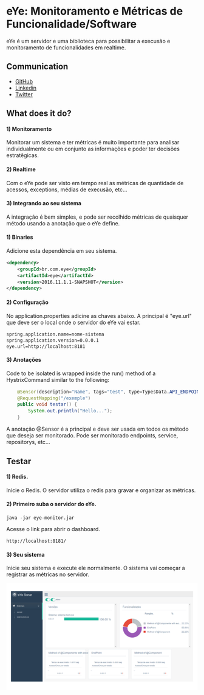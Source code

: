 # eYe: Monitoramento e Métricas de Funcionalidade/Software

eYe é um servidor e uma biblioteca para possibilitar a execusão e monitoramento de funcionalidades em realtime.

## Communication

- [GitHub](https://github.com/marcelosv/eye)
- [Linkedin](https://www.linkedin.com/in/marcelo-souza-vieira-112174a9)
- [Twitter](https://twitter.com/uaicelo)


## What does it do?

#### 1) Monitoramento

Monitorar um sistema e ter métricas é muito importante para analisar individualmente ou em conjunto as informações e poder ter decisões estratêgicas.

#### 2) Realtime

Com o eYe pode ser visto em tempo real as métricas de quantidade de acessos, exceptions, médias de execusão, etc...

#### 3) Integrando ao seu sistema

A integração é bem simples, e pode ser recolhido métricas de quaisquer método usando a anotação que o eYe define.

#### 1) Binaries

Adicione esta dependência em seu sistema.

```xml
<dependency>
    <groupId>br.com.eye</groupId>
    <artifactId>eye</artifactId>
    <version>2016.11.1.1-SNAPSHOT</version>
</dependency>
```
#### 2) Configuração
No application.properties adicine as chaves abaixo. A principal é "eye.url" que deve ser o local onde o servidor do eYe vai estar.

```
spring.application.name=nome-sistema
spring.application.version=0.0.0.1
eye.url=http://localhost:8181
```

#### 3) Anotações

Code to be isolated is wrapped inside the run() method of a HystrixCommand similar to the following:

```java
    @Sensor(description="Name", tags="test", type=TypesData.API_ENDPOINT)
    @RequestMapping("/exemple")
    public void testar() {
        System.out.println("Hello...");
    }
```
A anotação @Sensor é a principal e deve ser usada em todos os método que deseja ser monitorado. 
Pode ser monitorado endpoints, service, repositorys, etc...

## Testar

#### 1) Redis.
Inicie o Redis. O servidor utiliza o redis para gravar e organizar as métricas.

#### 2) Primeiro suba o servidor do eYe.
```
java -jar eye-monitor.jar
```

Acesse o link para abrir o dashboard.
```
http://localhost:8181/
```

#### 3) Seu sistema

Inicie seu sistema e execute ele normalmente. 
O sistema vai começar a registrar as métricas no servidor.


<img src="eye.png">